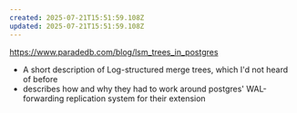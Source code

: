 ```yaml
---
created: 2025-07-21T15:51:59.108Z
updated: 2025-07-21T15:51:59.108Z
---
```

https://www.paradedb.com/blog/lsm_trees_in_postgres

- A short description of Log-structured merge trees, which I'd not heard of before
- describes how and why they had to work around postgres' WAL-forwarding replication system for their extension